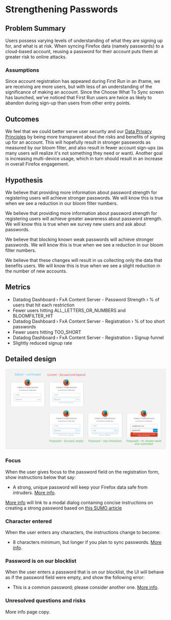 # Strengthening Passwords

## Problem Summary

[comment]: # (Talk about current goals of the system and how they aren't being met. What outcomes are we not delivering? This can also include an explicit request for improvement that doesn't dictate a specific or concrete solution.)

Users possess varying levels of understanding of what they are signing up for, and what is at risk. When syncing Firefox data (namely passwords) to a cloud-based account, reusing a password for their account puts them at greater risk to online attacks.

### Assumptions

[comment]: # (This is where you talk about what you assume to be true. This could include assumptions around what users are doing, errors, gaps, etc., based on anecdotes, opinions, testing, or data.)

Since account registration has appeared during First Run in an iframe, we are receiving are more users, but with less of an understanding of the significance of making an account. Since the Choose What To Sync screen has launched, we've noticed that First Run users are twice as likely to abandon during sign-up than users from other entry points.

## Outcomes

[comment]: # (What are the outcomes you want to achieve? What is the success criteria?)

We feel that we could better serve user security and our [Data Privacy Principles](https://www.mozilla.org/en-US/privacy/principles/) by being more transparent about the risks and benefits of signing up for an account. This will hopefully result in stronger passwords as measured by our bloom filter, and also result in fewer account sign-ups (as many users will realize it's not something they need or want). Another goal is increasing multi-device usage, which in turn should result in an increase in overall Firefox engagement.

## Hypothesis

[comment]: # (A high level hypothesis of how the feature you're proposing is going help us achieve the outcomes listed above. I recommend this be a sentence of the form. We believe that doing this building this creating this experience for these people will achieve this outcome. We will know this is true when we see this qualitative feedback quantitative feedback KPI change.)

We believe that providing more information about password strength for registering users will achieve stronger passwords. We will know this is true when we see a reduction in our bloom filter numbers.

We believe that providing more information about password strength for registering users will achieve greater awareness about password strength. We will know this is true when we survey new users and ask about passwords.

We believe that blocking known weak passwords will achieve stronger passwords. We will know this is true when we see a reduction in our bloom filter numbers.

We believe that these changes will result in us collecting only the data that benefits users. We will know this is true when we see a slight reduction in the number of new accounts.

## Metrics

[comment]: # (How are you going to measure the outcome / success? Please provide sample artifact graphs here.)

* Datadog Dashboard › FxA Content Server - Password Strength › % of users that hit each restriction
 * Fewer users hitting ALL_LETTERS_OR_NUMBERS and BLOOMFILTER_HIT
* Datadog Dashboard › FxA Content Server - Registration › % of too short passwords
 * Fewer users hitting TOO_SHORT
* Datadog Dashboard › FxA Content Server - Registration › Signup funnel
 * Slightly reduced signup rate

## Detailed design

[comment]: # (This is the bulk of the RFC. Explain the design in enough detail for somebody familiar with the language to understand. This should get into specifics and corner-cases, and include examples of how the feature is used.)

<img src="password-strength.png" width="563" alt="No Devices">

### Focus
When the user gives focus to the password field on the registration form, show instructions below that say:
* A strong, unique password will keep your Firefox data safe from intruders. <u>More info</u>.

<u>More info</u> will link to a modal dialog containing concise instructions on creating a strong password based on [this SUMO article](https://support.mozilla.org/en-US/kb/create-secure-passwords-keep-your-identity-safe)

### Character entered
When the user enters any characters, the instructions change to become:
* 8 characters minimum, but longer if you plan to sync passwords. <u>More info</u>.

### Password is on our blocklist
When the user enters a password that is on our blocklist, the UI will behave as if the password field were empty, and show the following error:
* This is a common password; please consider another one.  <u>More info</u>.

### Unresolved questions and risks

[comment]: # ( What parts of the design are still TBD?)
More info page copy.
